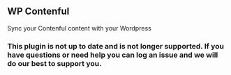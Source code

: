 ## WP Contenful
Sync your Contenful content with your Wordpress 

### This plugin is not up to date and is not longer supported. If you have questions or need help you can log an issue and we will do our best to support you.
